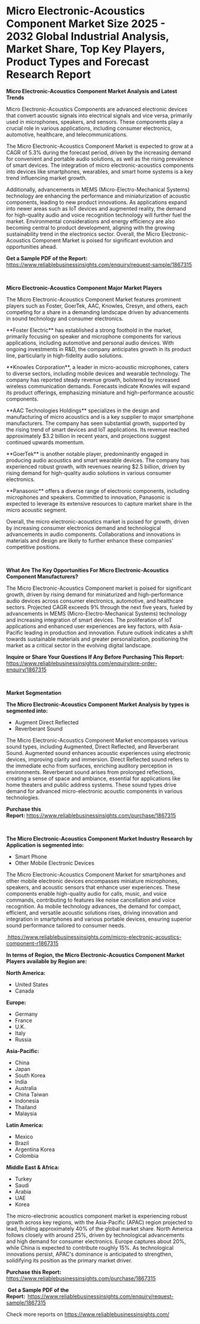 <p><h1>Micro Electronic-Acoustics Component Market Size 2025 - 2032 Global Industrial Analysis, Market Share, Top Key Players, Product Types and Forecast Research Report</h1></p><p><strong>Micro Electronic-Acoustics Component Market Analysis and Latest Trends</strong></p>
<p><p>Micro Electronic-Acoustics Components are advanced electronic devices that convert acoustic signals into electrical signals and vice versa, primarily used in microphones, speakers, and sensors. These components play a crucial role in various applications, including consumer electronics, automotive, healthcare, and telecommunications. </p><p>The Micro Electronic-Acoustics Component Market is expected to grow at a CAGR of 5.3% during the forecast period, driven by the increasing demand for convenient and portable audio solutions, as well as the rising prevalence of smart devices. The integration of micro electronic-acoustics components into devices like smartphones, wearables, and smart home systems is a key trend influencing market growth. </p><p>Additionally, advancements in MEMS (Micro-Electro-Mechanical Systems) technology are enhancing the performance and miniaturization of acoustic components, leading to new product innovations. As applications expand into newer areas such as IoT devices and augmented reality, the demand for high-quality audio and voice recognition technology will further fuel the market. Environmental considerations and energy efficiency are also becoming central to product development, aligning with the growing sustainability trend in the electronics sector. Overall, the Micro Electronic-Acoustics Component Market is poised for significant evolution and opportunities ahead.</p></p>
<p><strong>Get a Sample PDF of the Report:&nbsp;</strong> <a href="https://www.reliablebusinessinsights.com/enquiry/request-sample/1867315?utm_campaign=2330&utm_medium=2&utm_source=Github&utm_content=ia&utm_term=13022025&utm_id=micro-electronic-acoustics-component">https://www.reliablebusinessinsights.com/enquiry/request-sample/1867315</a></p>
<p>&nbsp;</p>
<p><strong>Micro Electronic-Acoustics Component Major Market Players</strong></p>
<p><p>The Micro Electronic-Acoustics Component Market features prominent players such as Foster, GoerTek, AAC, Knowles, Cresyn, and others, each competing for a share in a demanding landscape driven by advancements in sound technology and consumer electronics.</p><p>**Foster Electric** has established a strong foothold in the market, primarily focusing on speaker and microphone components for various applications, including automotive and personal audio devices. With ongoing investments in R&D, the company anticipates growth in its product line, particularly in high-fidelity audio solutions.</p><p>**Knowles Corporation**, a leader in micro-acoustic microphones, caters to diverse sectors, including mobile devices and wearable technology. The company has reported steady revenue growth, bolstered by increased wireless communication demands. Forecasts indicate Knowles will expand its product offerings, emphasizing miniature and high-performance acoustic components.</p><p>**AAC Technologies Holdings** specializes in the design and manufacturing of micro acoustics and is a key supplier to major smartphone manufacturers. The company has seen substantial growth, supported by the rising trend of smart devices and IoT applications. Its revenue reached approximately $3.2 billion in recent years, and projections suggest continued upwards momentum.</p><p>**GoerTek** is another notable player, predominantly engaged in producing audio acoustics and smart wearable devices. The company has experienced robust growth, with revenues nearing $2.5 billion, driven by rising demand for high-quality audio solutions in various consumer electronics.</p><p>**Panasonic** offers a diverse range of electronic components, including microphones and speakers. Committed to innovation, Panasonic is expected to leverage its extensive resources to capture market share in the micro acoustic segment.</p><p>Overall, the micro electronic-acoustics market is poised for growth, driven by increasing consumer electronics demand and technological advancements in audio components. Collaborations and innovations in materials and design are likely to further enhance these companies' competitive positions.</p></p>
<p>&nbsp;</p>
<p><strong>What Are The Key Opportunities For Micro Electronic-Acoustics Component Manufacturers?</strong></p>
<p><p>The Micro Electronic-Acoustics Component market is poised for significant growth, driven by rising demand for miniaturized and high-performance audio devices across consumer electronics, automotive, and healthcare sectors. Projected CAGR exceeds 9% through the next five years, fueled by advancements in MEMS (Micro-Electro-Mechanical Systems) technology and increasing integration of smart devices. The proliferation of IoT applications and enhanced user experiences are key factors, with Asia-Pacific leading in production and innovation. Future outlook indicates a shift towards sustainable materials and greater personalization, positioning the market as a critical sector in the evolving digital landscape.</p></p>
<p><strong>Inquire or Share Your Questions If Any Before Purchasing This Report:</strong> <a href="https://www.reliablebusinessinsights.com/enquiry/pre-order-enquiry/1867315?utm_campaign=2330&utm_medium=2&utm_source=Github&utm_content=ia&utm_term=13022025&utm_id=micro-electronic-acoustics-component">https://www.reliablebusinessinsights.com/enquiry/pre-order-enquiry/1867315</a></p>
<p>&nbsp;</p>
<p><strong>Market Segmentation</strong></p>
<p><strong>The Micro Electronic-Acoustics Component Market Analysis by types is segmented into:</strong></p>
<p><ul><li>Augment Direct Reflected</li><li>Reverberant Sound</li></ul></p>
<p><p>The Micro Electronic-Acoustics Component Market encompasses various sound types, including Augmented, Direct Reflected, and Reverberant Sound. Augmented sound enhances acoustic experiences using electronic devices, improving clarity and immersion. Direct Reflected sound refers to the immediate echo from surfaces, enriching auditory perception in environments. Reverberant sound arises from prolonged reflections, creating a sense of space and ambiance, essential for applications like home theaters and public address systems. These sound types drive demand for advanced micro-electronic acoustic components in various technologies.</p></p>
<p><strong>Purchase this Report:&nbsp;</strong><a href="https://www.reliablebusinessinsights.com/purchase/1867315?utm_campaign=2330&utm_medium=2&utm_source=Github&utm_content=ia&utm_term=13022025&utm_id=micro-electronic-acoustics-component">https://www.reliablebusinessinsights.com/purchase/1867315</a></p>
<p>&nbsp;</p>
<p><strong>The Micro Electronic-Acoustics Component Market Industry Research by Application is segmented into:</strong></p>
<p><ul><li>Smart Phone</li><li>Other Mobile Electronic Devices</li></ul></p>
<p><p>The Micro Electronic-Acoustics Component Market for smartphones and other mobile electronic devices encompasses miniature microphones, speakers, and acoustic sensors that enhance user experiences. These components enable high-quality audio for calls, music, and voice commands, contributing to features like noise cancellation and voice recognition. As mobile technology advances, the demand for compact, efficient, and versatile acoustic solutions rises, driving innovation and integration in smartphones and various portable devices, ensuring superior sound performance tailored to consumer needs.</p></p>
<p><a href="https://www.reliablebusinessinsights.com/micro-electronic-acoustics-component-r1867315?utm_campaign=2330&utm_medium=2&utm_source=Github&utm_content=ia&utm_term=13022025&utm_id=micro-electronic-acoustics-component">&nbsp;https://www.reliablebusinessinsights.com/micro-electronic-acoustics-component-r1867315</a></p>
<p><strong>In terms of Region, the Micro Electronic-Acoustics Component Market Players available by Region are:</strong></p>
<p>
    <p> <strong> North America: </strong>
        <ul>
            <li>United States</li>
            <li>Canada</li>
        </ul>
        </p> 
    <p> <strong> Europe: </strong>
        <ul>
            <li>Germany</li>
            <li>France</li>
            <li>U.K.</li>
            <li>Italy</li>
            <li>Russia</li>
        </ul>
        </p> 
    <p> <strong> Asia-Pacific: </strong>
        <ul>
            <li>China</li>
            <li>Japan</li>
            <li>South Korea</li>
            <li>India</li>
            <li>Australia</li>
            <li>China Taiwan</li>
            <li>Indonesia</li>
            <li>Thailand</li>
            <li>Malaysia</li>
        </ul>
        </p> 
    <p> <strong> Latin America: </strong>
        <ul>
            <li>Mexico</li>
            <li>Brazil</li>
            <li>Argentina Korea</li>
            <li>Colombia</li>
        </ul>
        </p> 
    <p> <strong> Middle East & Africa: </strong>
        <ul>
            <li>Turkey</li>
            <li>Saudi</li>
            <li>Arabia</li>
            <li>UAE</li>
            <li>Korea</li>
        </ul>
    </p>
    </p>
<p><p>The micro-electronic acoustics component market is experiencing robust growth across key regions, with the Asia-Pacific (APAC) region projected to lead, holding approximately 40% of the global market share. North America follows closely with around 25%, driven by technological advancements and high demand for consumer electronics. Europe captures about 20%, while China is expected to contribute roughly 15%. As technological innovations persist, APAC's dominance is anticipated to strengthen, solidifying its position as the primary market driver.</p></p>
<p><strong>Purchase this Report: </strong><a href="https://www.reliablebusinessinsights.com/purchase/1867315?utm_campaign=2330&utm_medium=2&utm_source=Github&utm_content=ia&utm_term=13022025&utm_id=micro-electronic-acoustics-component">https://www.reliablebusinessinsights.com/purchase/1867315</a></p>
<p>&nbsp;<strong>Get a Sample PDF of the Report:&nbsp;&nbsp;</strong><a href="https://www.reliablebusinessinsights.com/enquiry/request-sample/1867315?utm_campaign=2330&utm_medium=2&utm_source=Github&utm_content=ia&utm_term=13022025&utm_id=micro-electronic-acoustics-component">https://www.reliablebusinessinsights.com/enquiry/request-sample/1867315</a></p>
<p><strong></strong></p>
<p>Check more reports on <a href="https://www.reliablebusinessinsights.com/?utm_campaign=2330&utm_medium=2&utm_source=Github&utm_content=ia&utm_term=13022025&utm_id=micro-electronic-acoustics-component">https://www.reliablebusinessinsights.com/</a></p>